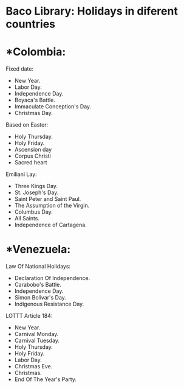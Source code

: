 # Baco Library: Holidays in diferent countries
# *Colombia:

Fixed date:
* New Year.
* Labor Day.
* Independence Day.
* Boyaca's Battle.
* Immaculate Conception's Day.
* Christmas Day.

Based on Easter:
* Holy Thursday.
* Holy Friday.
* Ascension day
* Corpus Christi
* Sacred heart

Emiliani Lay:
* Three Kings Day.
* St. Joseph's Day.
* Saint Peter and Saint Paul.
* The Assumption of the Virgin.
* Columbus Day.
* All Saints.
* Independence of Cartagena.

# *Venezuela:

Law Of National Holidays:
* Declaration Of Independence.
* Carabobo's Battle.
* Independence Day.
* Simon Bolivar's Day.
* Indigenous Resistance Day.

LOTTT Article 184:
* New Year.
* Carnival Monday.
* Carnival Tuesday.
* Holy Thursday.
* Holy Friday.
* Labor Day.
* Christmas Eve.
* Christmas.
* End Of The Year's Party.
